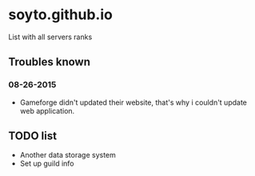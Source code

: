 # soyto.github.io

List with all servers ranks

## Troubles known

### 08-26-2015
- Gameforge didn't updated their website, that's why i couldn't update web application.

## TODO list

- Another data storage system
- Set up guild info
